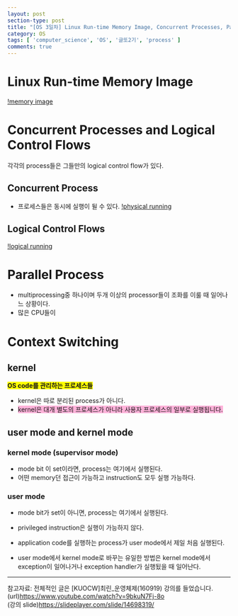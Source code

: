 ```yaml
---
layout: post
section-type: post
title: "[OS 3일차] Linux Run-time Memory Image, Concurrent Processes, Parallel Process, Context Switching, user mode and kernel mode란"
category: OS
tags: [ 'computer_science', 'OS', '글또2기', 'process' ]
comments: true
---
```


# Linux Run-time Memory Image

[!memory image](/images/2019-01-15-os3/memory.png)
# Concurrent Processes and Logical Control Flows
각각의 process들은 그들만의 logical control flow가 있다.

## Concurrent Process
- 프로세스들은 동시에 실행이 뒬 수 있다.
[!physical running](/images/2019-01-15-os3/physical_running.png)

## Logical Control Flows
[!logical running](/images/2019-01-15-os3/logical_running.png)

# Parallel Process
- multiprocessing중 하나이며 두개 이상의 processor들이 조화를 이룰 때 일어나느 상황이다.
- 많은 CPU들이

# Context Switching

## kernel
<span style="background-color:yellow"><b>OS code를 관리하는 프로세스들</b></span>

- kernel은 따로 분리된 process가 아니다.
- <span style="background-color:#FFB2D9">kernel은 대개 별도의 프로세스가 아니라 사용자 프로세스의 일부로 실행됩니다.</span>

## user mode and kernel mode

### kernel mode (supervisor mode)
- mode bit 이 set이라면, process는 여기에서 실행된다.
- 어떤 memory던 접근이 가능하고 instruction도 모두 실행 가능하다.

### user mode
- mode bit가 set이 아니면, process는 여기에서 실행된다.
- privileged instruction은 실행이 가능하지 않다.
- application code를 실행하는 process가 user mode에서 제일 처음 실행된다.

- user mode에서 kernel mode로 바꾸는 유일한 방법은 kernel mode에서 exception이 일어나거나 exception handler가 실행됬을 때 일어난다.


----

참고자료:
전체적인 글은 [KUOCW]최린_운영체제(160919) 강의를 들었습니다.  
(url)https://www.youtube.com/watch?v=9bkuN7Fj-8o  
(강의 slide)https://slideplayer.com/slide/14698319/
